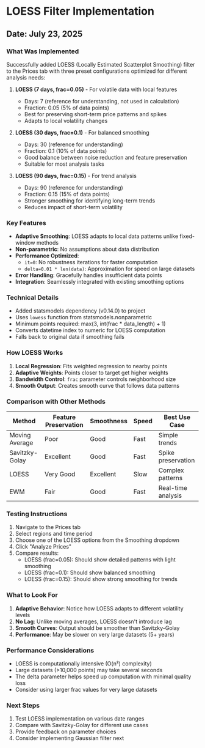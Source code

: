# LOESS Filter Implementation

## Date: July 23, 2025

### What Was Implemented

Successfully added LOESS (Locally Estimated Scatterplot Smoothing) filter to the Prices tab with three preset configurations optimized for different analysis needs:

1. **LOESS (7 days, frac=0.05)** - For volatile data with local features
   - Days: 7 (reference for understanding, not used in calculation)
   - Fraction: 0.05 (5% of data points)
   - Best for preserving short-term price patterns and spikes
   - Adapts to local volatility changes

2. **LOESS (30 days, frac=0.1)** - For balanced smoothing
   - Days: 30 (reference for understanding)
   - Fraction: 0.1 (10% of data points)
   - Good balance between noise reduction and feature preservation
   - Suitable for most analysis tasks

3. **LOESS (90 days, frac=0.15)** - For trend analysis
   - Days: 90 (reference for understanding)
   - Fraction: 0.15 (15% of data points)
   - Stronger smoothing for identifying long-term trends
   - Reduces impact of short-term volatility

### Key Features

- **Adaptive Smoothing**: LOESS adapts to local data patterns unlike fixed-window methods
- **Non-parametric**: No assumptions about data distribution
- **Performance Optimized**: 
  - `it=0`: No robustness iterations for faster computation
  - `delta=0.01 * len(data)`: Approximation for speed on large datasets
- **Error Handling**: Gracefully handles insufficient data points
- **Integration**: Seamlessly integrated with existing smoothing options

### Technical Details

- Added statsmodels dependency (v0.14.0) to project
- Uses `lowess` function from statsmodels.nonparametric
- Minimum points required: max(3, int(frac * data_length) + 1)
- Converts datetime index to numeric for LOESS computation
- Falls back to original data if smoothing fails

### How LOESS Works

1. **Local Regression**: Fits weighted regression to nearby points
2. **Adaptive Weights**: Points closer to target get higher weights
3. **Bandwidth Control**: `frac` parameter controls neighborhood size
4. **Smooth Output**: Creates smooth curve that follows data patterns

### Comparison with Other Methods

| Method | Feature Preservation | Smoothness | Speed | Best Use Case |
|--------|---------------------|------------|-------|---------------|
| Moving Average | Poor | Good | Fast | Simple trends |
| Savitzky-Golay | Excellent | Good | Fast | Spike preservation |
| LOESS | Very Good | Excellent | Slow | Complex patterns |
| EWM | Fair | Good | Fast | Real-time analysis |

### Testing Instructions

1. Navigate to the Prices tab
2. Select regions and time period
3. Choose one of the LOESS options from the Smoothing dropdown
4. Click "Analyze Prices"
5. Compare results:
   - LOESS (frac=0.05): Should show detailed patterns with light smoothing
   - LOESS (frac=0.1): Should show balanced smoothing
   - LOESS (frac=0.15): Should show strong smoothing for trends

### What to Look For

1. **Adaptive Behavior**: Notice how LOESS adapts to different volatility levels
2. **No Lag**: Unlike moving averages, LOESS doesn't introduce lag
3. **Smooth Curves**: Output should be smoother than Savitzky-Golay
4. **Performance**: May be slower on very large datasets (5+ years)

### Performance Considerations

- LOESS is computationally intensive (O(n²) complexity)
- Large datasets (>10,000 points) may take several seconds
- The delta parameter helps speed up computation with minimal quality loss
- Consider using larger frac values for very large datasets

### Next Steps

1. Test LOESS implementation on various date ranges
2. Compare with Savitzky-Golay for different use cases
3. Provide feedback on parameter choices
4. Consider implementing Gaussian filter next